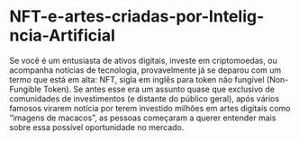 # NFT-e-artes-criadas-por-Intelig-ncia-Artificial
Se você é um entusiasta de ativos digitais, investe em criptomoedas, ou acompanha notícias de tecnologia, provavelmente já se deparou com um termo que está em alta: NFT, sigla em inglês para token não fungível (Non-Fungible Token).  Se antes esse era um assunto quase que exclusivo de comunidades de investimentos (e distante do público geral), após vários famosos virarem notícia por terem investido milhões em artes digitais como “imagens de macacos”, as pessoas começaram a querer entender mais sobre essa possível oportunidade no mercado.
